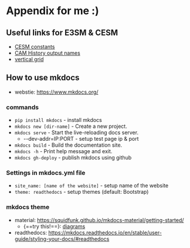 # Appendix for me :)

## Useful links for E3SM & CESM

* [CESM constants](https://www.cesm.ucar.edu/models/cesm1.0/cesm/doxygen/docs/html/namespaceshr__const__mod.html)
* [CAM History output names](https://www.cesm.ucar.edu/models/cesm1.0/cam/docs/ug5_0/hist_flds_fv_cam4_super_fast_llnl.html)
* [vertical grid](https://rda.ucar.edu/datasets/ds115.4/docs/levels.hybrid.html)

## How to use mkdocs
* webstie: https://www.mkdocs.org/

### commands
* `pip install mkdocs` - install mkdocs
* `mkdocs new [dir-name]` - Create a new project.
* `mkdocs serve` - Start the live-reloading docs server.
    * --dev-addr=IP:PORT - setup test page ip & port
* `mkdocs build` - Build the documentation site.
* `mkdocs -h` - Print help message and exit.
* `mkdocs gh-deploy` - publish mkdocs using github

### Settings in mkdocs.yml file
* `site_name: [name of the website]` - setup name of the website
* `theme: readthedocs` - setup themes (default: Bootstrap)


### mkdocs theme
* material: https://squidfunk.github.io/mkdocs-material/getting-started/
    * {==try this!==}: [diagrams](https://squidfunk.github.io/mkdocs-material/reference/diagrams/)
* readthedocs: https://mkdocs.readthedocs.io/en/stable/user-guide/styling-your-docs/#readthedocs
